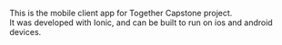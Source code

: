 This is the mobile client app for Together Capstone project.  
It was developed with Ionic, and can be built to run on ios and android devices.

